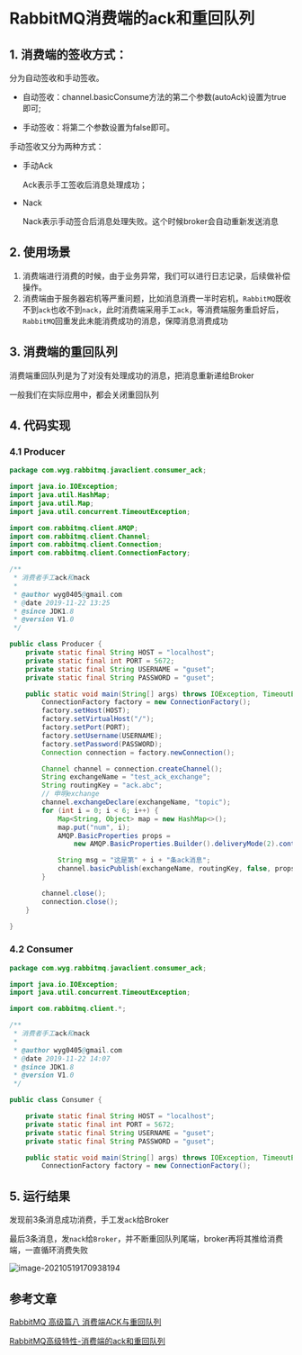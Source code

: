 # RabbitMQ消费端的ack和重回队列

## 1. 消费端的签收方式：

分为自动签收和手动签收。

- 自动签收：channel.basicConsume方法的第二个参数(autoAck)设置为true即可;

- 手动签收：将第二个参数设置为false即可。

手动签收又分为两种方式：

- 手动Ack

  Ack表示手工签收后消息处理成功；

- Nack

  Nack表示手动签合后消息处理失败。这个时候broker会自动重新发送消息

## 2. 使用场景

1. 消费端进行消费的时候，由于业务异常，我们可以进行日志记录，后续做补偿操作。
2. 消费端由于服务器宕机等严重问题，比如消息消费一半时宕机，`RabbitMQ`既收不到`ack`也收不到`nack`，此时消费端采用手工`ack`，等消费端服务重启好后，`RabbitMQ`回重发此未能消费成功的消息，保障消息消费成功

## 3. 消费端的重回队列

消费端重回队列是为了对没有处理成功的消息，把消息重新递给Broker

一般我们在实际应用中，都会关闭重回队列

## 4. 代码实现

### 4.1 Producer

```java
package com.wyg.rabbitmq.javaclient.consumer_ack;

import java.io.IOException;
import java.util.HashMap;
import java.util.Map;
import java.util.concurrent.TimeoutException;

import com.rabbitmq.client.AMQP;
import com.rabbitmq.client.Channel;
import com.rabbitmq.client.Connection;
import com.rabbitmq.client.ConnectionFactory;

/**
 * 消费者手工ack和nack
 * 
 * @author wyg0405@gmail.com
 * @date 2019-11-22 13:25
 * @since JDK1.8
 * @version V1.0
 */

public class Producer {
    private static final String HOST = "localhost";
    private static final int PORT = 5672;
    private static final String USERNAME = "guset";
    private static final String PASSWORD = "guset";

    public static void main(String[] args) throws IOException, TimeoutException {
        ConnectionFactory factory = new ConnectionFactory();
        factory.setHost(HOST);
        factory.setVirtualHost("/");
        factory.setPort(PORT);
        factory.setUsername(USERNAME);
        factory.setPassword(PASSWORD);
        Connection connection = factory.newConnection();

        Channel channel = connection.createChannel();
        String exchangeName = "test_ack_exchange";
        String routingKey = "ack.abc";
        // 申明exchange
        channel.exchangeDeclare(exchangeName, "topic");
        for (int i = 0; i < 6; i++) {
            Map<String, Object> map = new HashMap<>();
            map.put("num", i);
            AMQP.BasicProperties props =
                new AMQP.BasicProperties.Builder().deliveryMode(2).contentEncoding("UTF-8").headers(map).build();

            String msg = "这是第" + i + "条ack消息";
            channel.basicPublish(exchangeName, routingKey, false, props, msg.getBytes("UTF-8"));
        }

        channel.close();
        connection.close();
    }

}
```

### 4.2 Consumer

```java
package com.wyg.rabbitmq.javaclient.consumer_ack;

import java.io.IOException;
import java.util.concurrent.TimeoutException;

import com.rabbitmq.client.*;

/**
 * 消费者手工ack和nack
 * 
 * @author wyg0405@gmail.com
 * @date 2019-11-22 14:07
 * @since JDK1.8
 * @version V1.0
 */

public class Consumer {

    private static final String HOST = "localhost";
    private static final int PORT = 5672;
    private static final String USERNAME = "guset";
    private static final String PASSWORD = "guset";

    public static void main(String[] args) throws IOException, TimeoutException {
        ConnectionFactory factory = new ConnectionFactory();
```

## 5. 运行结果

发现前3条消息成功消费，手工发`ack`给Broker

最后3条消息，发`nack`给`Broker`，并不断重回队列尾端，broker再将其推给消费端，一直循环消费失败

![image-20210519170938194](https://zszblog.oss-cn-beijing.aliyuncs.com/zszblog/blogimage-master/image-20210519170938194.png)

## 参考文章

[RabbitMQ 高级篇八 消费端ACK与重回队列](https://cloud.tencent.com/developer/article/1478662)

[RabbitMQ高级特性-消费端的ack和重回队列](https://segmentfault.com/a/1190000021092149)
